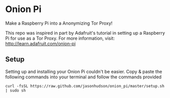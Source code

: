 Onion Pi
========

Make a Raspberry Pi into a Anonymizing Tor Proxy! 

This repo was inspired in part by Adafruit's tutorial in setting up a Raspberry
Pi for use as a Tor Proxy. For more information, visit: http://learn.adafruit.com/onion-pi

Setup
-----
Setting up and installing your Onion Pi couldn't be easier. Copy & paste the following
commands into your terminal and follow the commands provided

    curl -fsSL https://raw.github.com/jasonhudson/onion_pi/master/setup.sh | sudo sh

